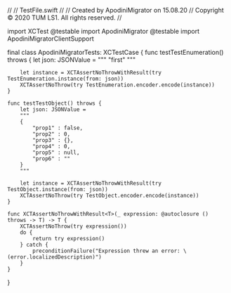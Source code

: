 //
//  TestFile.swift
//
//  Created by ApodiniMigrator on 15.08.20
//  Copyright © 2020 TUM LS1. All rights reserved.
//

import XCTest
@testable import ApodiniMigrator
@testable import ApodiniMigratorClientSupport

final class ApodiniMigratorTests: XCTestCase {
    func testTestEnumeration() throws {
        let json: JSONValue =
        """
        "first"
        """
        
        let instance = XCTAssertNoThrowWithResult(try TestEnumeration.instance(from: json))
        XCTAssertNoThrow(try TestEnumeration.encoder.encode(instance))
    }
    
    func testTestObject() throws {
        let json: JSONValue =
        """
        {
            "prop1" : false,
            "prop2" : 0,
            "prop3" : {},
            "prop4" : 0,
            "prop5" : null,
            "prop6" : ""
        }
        """
        
        let instance = XCTAssertNoThrowWithResult(try TestObject.instance(from: json))
        XCTAssertNoThrow(try TestObject.encoder.encode(instance))
    }
    
    func XCTAssertNoThrowWithResult<T>(_ expression: @autoclosure () throws -> T) -> T {
        XCTAssertNoThrow(try expression())
        do {
            return try expression()
        } catch {
            preconditionFailure("Expression threw an error: \(error.localizedDescription)")
        }
    }
}
